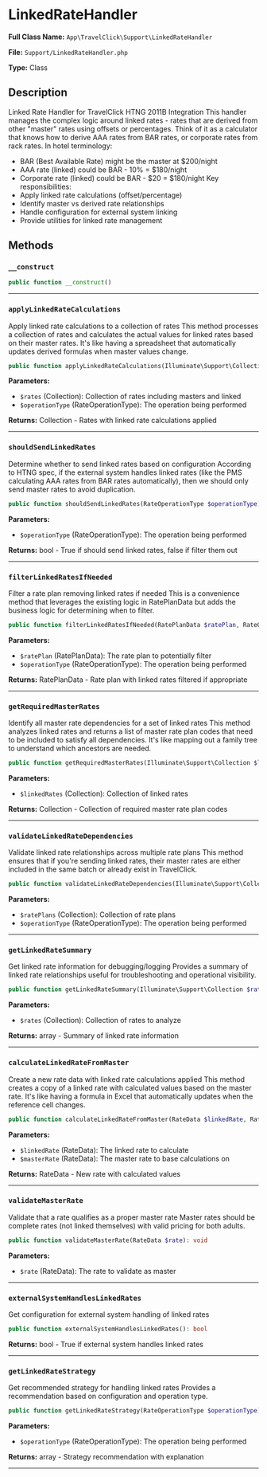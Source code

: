 # LinkedRateHandler

**Full Class Name:** `App\TravelClick\Support\LinkedRateHandler`

**File:** `Support/LinkedRateHandler.php`

**Type:** Class

## Description

Linked Rate Handler for TravelClick HTNG 2011B Integration
This handler manages the complex logic around linked rates - rates that are derived
from other "master" rates using offsets or percentages. Think of it as a calculator
that knows how to derive AAA rates from BAR rates, or corporate rates from rack rates.
In hotel terminology:
- BAR (Best Available Rate) might be the master at $200/night
- AAA rate (linked) could be BAR - 10% = $180/night
- Corporate rate (linked) could be BAR - $20 = $180/night
Key responsibilities:
- Apply linked rate calculations (offset/percentage)
- Identify master vs derived rate relationships
- Handle configuration for external system linking
- Provide utilities for linked rate management

## Methods

### `__construct`

```php
public function __construct()
```

---

### `applyLinkedRateCalculations`

Apply linked rate calculations to a collection of rates
This method processes a collection of rates and calculates the actual values
for linked rates based on their master rates. It's like having a spreadsheet
that automatically updates derived formulas when master values change.

```php
public function applyLinkedRateCalculations(Illuminate\Support\Collection $rates, RateOperationType $operationType): Illuminate\Support\Collection
```

**Parameters:**

- `$rates` (Collection<RateData>): Collection of rates including masters and linked
- `$operationType` (RateOperationType): The operation being performed

**Returns:** Collection<RateData> - Rates with linked rate calculations applied

---

### `shouldSendLinkedRates`

Determine whether to send linked rates based on configuration
According to HTNG spec, if the external system handles linked rates
(like the PMS calculating AAA rates from BAR rates automatically),
then we should only send master rates to avoid duplication.

```php
public function shouldSendLinkedRates(RateOperationType $operationType): bool
```

**Parameters:**

- `$operationType` (RateOperationType): The operation being performed

**Returns:** bool - True if should send linked rates, false if filter them out

---

### `filterLinkedRatesIfNeeded`

Filter a rate plan removing linked rates if needed
This is a convenience method that leverages the existing logic in RatePlanData
but adds the business logic for determining when to filter.

```php
public function filterLinkedRatesIfNeeded(RatePlanData $ratePlan, RateOperationType $operationType): RatePlanData
```

**Parameters:**

- `$ratePlan` (RatePlanData): The rate plan to potentially filter
- `$operationType` (RateOperationType): The operation being performed

**Returns:** RatePlanData - Rate plan with linked rates filtered if appropriate

---

### `getRequiredMasterRates`

Identify all master rate dependencies for a set of linked rates
This method analyzes linked rates and returns a list of master rate plan codes
that need to be included to satisfy all dependencies. It's like mapping out
a family tree to understand which ancestors are needed.

```php
public function getRequiredMasterRates(Illuminate\Support\Collection $linkedRates): Illuminate\Support\Collection
```

**Parameters:**

- `$linkedRates` (Collection<RateData>): Collection of linked rates

**Returns:** Collection<string> - Collection of required master rate plan codes

---

### `validateLinkedRateDependencies`

Validate linked rate relationships across multiple rate plans
This method ensures that if you're sending linked rates, their master rates
are either included in the same batch or already exist in TravelClick.

```php
public function validateLinkedRateDependencies(Illuminate\Support\Collection $ratePlans, RateOperationType $operationType): void
```

**Parameters:**

- `$ratePlans` (Collection<RatePlanData>): Collection of rate plans
- `$operationType` (RateOperationType): The operation being performed

---

### `getLinkedRateSummary`

Get linked rate information for debugging/logging
Provides a summary of linked rate relationships useful for troubleshooting
and operational visibility.

```php
public function getLinkedRateSummary(Illuminate\Support\Collection $rates): array
```

**Parameters:**

- `$rates` (Collection<RateData>): Collection of rates to analyze

**Returns:** array - Summary of linked rate information

---

### `calculateLinkedRateFromMaster`

Create a new rate data with linked rate calculations applied
This method creates a copy of a linked rate with calculated values based on
the master rate. It's like having a formula in Excel that automatically
updates when the reference cell changes.

```php
public function calculateLinkedRateFromMaster(RateData $linkedRate, RateData $masterRate): RateData
```

**Parameters:**

- `$linkedRate` (RateData): The linked rate to calculate
- `$masterRate` (RateData): The master rate to base calculations on

**Returns:** RateData - New rate with calculated values

---

### `validateMasterRate`

Validate that a rate qualifies as a proper master rate
Master rates should be complete rates (not linked themselves) with
valid pricing for both adults.

```php
public function validateMasterRate(RateData $rate): void
```

**Parameters:**

- `$rate` (RateData): The rate to validate as master

---

### `externalSystemHandlesLinkedRates`

Get configuration for external system handling of linked rates

```php
public function externalSystemHandlesLinkedRates(): bool
```

**Returns:** bool - True if external system handles linked rates

---

### `getLinkedRateStrategy`

Get recommended strategy for handling linked rates
Provides a recommendation based on configuration and operation type.

```php
public function getLinkedRateStrategy(RateOperationType $operationType): array
```

**Parameters:**

- `$operationType` (RateOperationType): The operation being performed

**Returns:** array - Strategy recommendation with explanation

---

